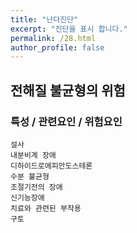 ```yaml
---
title: "난다진단"
excerpt: "진단을 표시 합니다."
permalink: /28.html
author_profile: false
---
```

## 전해질 불균형의 위험


### 특성 / 관련요인 / 위험요인

>                
                              
    설사
    내분비계 장애
    디하이드로에피안도스테론
    수분 불균형
    조절기전의 장애
    신기능장애
    치료와 관련된 부작용
    구토

